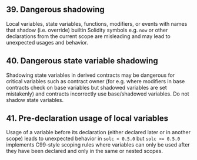 ## 39. Dangerous shadowing

Local variables, state variables, functions, modifiers, or events with names that shadow (i.e. override) builtin Solidity symbols e.g. `now` or other declarations from the current scope are misleading and may lead to unexpected usages and behavior.

## 40. Dangerous state variable shadowing

Shadowing state variables in derived contracts may be dangerous for critical variables such as contract owner (for e.g. where modifiers in base contracts check on base variables but shadowed variables are set mistakenly) and contracts incorrectly use base/shadowed variables. Do not shadow state variables.

## 41. Pre-declaration usage of local variables

Usage of a variable before its declaration (either declared later or in another scope) leads to unexpected behavior in `solc < 0.5.0` but `solc >= 0.5.0` implements C99-style scoping rules where variables can only be used after they have been declared and only in the same or nested scopes.
